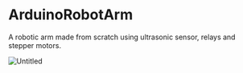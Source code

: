 
# ArduinoRobotArm
A robotic arm made from scratch using ultrasonic sensor, relays and stepper motors.

![Untitled](https://user-images.githubusercontent.com/66994581/109505688-df16f580-7ac2-11eb-848d-519ee92986d8.png)
